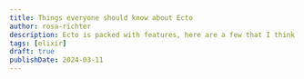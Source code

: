 ```yaml
---
title: Things everyone should know about Ecto
author: rosa-richter
description: Ecto is packed with features, here are a few that I think deserve more attention.
tags: [elixir]
draft: true
publishDate: 2024-03-11
---
```


